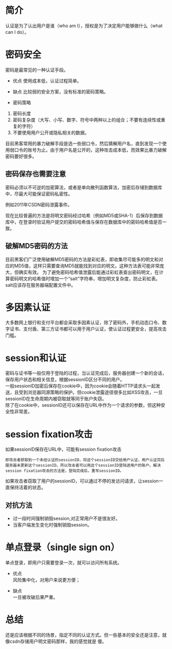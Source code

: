 # 简介
认证是为了认出用户是谁（who am I），授权是为了决定用户能够做什么（what can I do）。

# 密码安全
密码是最常见的一种认证手段。
- 优点
使用成本低，认证过程简单。
- 缺点
比较弱的安全方案，没有标准的密码策略。

- 密码策略
1. 密码长度
2. 密码复杂度（大写、小写、数字、符号中两种以上的组合；不要有连续性或重复的字符）
3. 不要使用用户公开或隐私相关的数据。

目前黑客常用的暴力破解手段是选一些弱口令，然后猜解用户名，直到发现一个使用弱口令的账号为止。由于用户名是公开的，这种攻击成本低，而效果比暴力破解密码要好很多。
## 密码保存也需要注意
密码必须以不可逆的加密算法，或者是单向散列函数算法，加密后存储到数据库中，尽最大可能保证密码私密性。

例如2011年CSDN密码泄露事件。

现在比较普遍的方法是将明文密码经过哈希（例如MD5或SHA-1）后保存到数据库中，在登录时验证用户提交的密码哈希值与保存在数据库中的密码哈希值是否一致。

## 破解MD5密码的方法
目前黑客们广泛使用破解MD5密码的方法是彩虹表，即收集尽可能多的明文和对应的MD5值，这样只需要查询MD5就能找到对应的明文。这种方法表可能非常庞大，但确实有效。
为了避免密码哈希值泄露后能通过彩虹表查出密码明文，在计算密码明文的哈希值时增加一个“salt”字符串，增加明文复杂度，防止彩虹表。salt应该存在服务器端配置文件中。

# 多因素认证
大多数网上银行和支付平台都会采取多因素认证，除了密码外，手机动态口令、数字证书、支付盾、第三方证书都可以用于用户认证，使认证过程更安全，提高攻击门槛。

# session和认证
密码与证书等一般仅用于登陆的过程，当认证完成后，服务器创建一个新的会话，保存用户状态和相关信息，根据sessionID区分不同的用户。  
一般sessionID加密后保存在cookie中，因为cookie会随着HTTP请求头一起发送，且受到浏览器同源策略的保护。但cookie泄露途径很多比如XSS攻击，一旦sessionID在生命周期内被窃取就等同于账户失窃。  
除了在cookie中，sessionID还可以保存在URL中作为一个请求的参数，但这种安全性非常差。  

# session fixation攻击
如果sessionID保存在URL中，可能有session fixation攻击
```
即攻击者获取到一个未经认证的sessionID，将这个sessionID交给用户认证，用户认证完后服务器未更新这个sessionID，所以攻击者可以用这个sessionID登陆进用户的账户。解决session fixation攻击的方法是，登陆完成后，重写sessionID。  
```
如果攻击者窃取了用户的sessionID，可以通过不停的发访问请求，让session一直保持活着的状态。

## 对抗方法
- 过一段时间强制销毁session,对正常用户不是很友好。
- 当客户端发生变化时强制销毁session。

# 单点登录（single sign on）
单点登录，即用户只需要登录一次，就可以访问所有系统。
- 优点  
风险集中化，对用户来说更方便；

- 缺点  
一旦被攻破后果严重。

# 总结
还是应该根据不同的场景，指定不同的认证方式。但一些基本的安全还是注意，就像csdn存储用户明文密码那样，我的感觉就是 傻。

